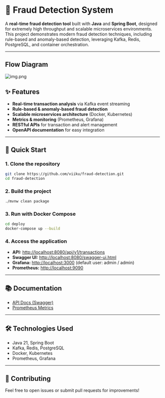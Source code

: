 # 🚨 Fraud Detection System

A **real-time fraud detection tool** built with **Java** and **Spring Boot**, designed for extremely high throughput and scalable microservices environments. This project demonstrates modern fraud detection techniques, including rule-based and anomaly-based detection, leveraging Kafka, Redis, PostgreSQL, and container orchestration.

---
## Flow Diagram
![img.png](img.png)

## ✨ Features

- **Real-time transaction analysis** via Kafka event streaming
- **Rule-based & anomaly-based fraud detection**
- **Scalable microservices architecture** (Docker, Kubernetes)
- **Metrics & monitoring** (Prometheus, Grafana)
- **RESTful APIs** for transaction and alert management
- **OpenAPI documentation** for easy integration

---

## 🚀 Quick Start

### 1. Clone the repository

```sh
git clone https://github.com/viiku/fraud-detection.git
cd fraud-detection
```

### 2. Build the project

```sh
./mvnw clean package
```

### 3. Run with Docker Compose

```sh
cd deploy
docker-compose up --build
```

### 4. Access the application

- **API:** [http://localhost:8080/api/v1/transactions](http://localhost:8080/api/v1/transactions)
- **Swagger UI:** [http://localhost:8080/swagger-ui.html](http://localhost:8080/swagger-ui.html)
- **Grafana:** [http://localhost:3000](http://localhost:3000) (default user: admin / admin)
- **Prometheus:** [http://localhost:9090](http://localhost:9090)

---

## 📚 Documentation

- [API Docs (Swagger)](http://localhost:8080/swagger-ui.html)
- [Prometheus Metrics](http://localhost:8080/actuator/prometheus)

---

## 🛠️ Technologies Used

- Java 21, Spring Boot
- Kafka, Redis, PostgreSQL
- Docker, Kubernetes
- Prometheus, Grafana

---

## 🤝 Contributing

Feel free to open issues or submit pull requests for improvements!